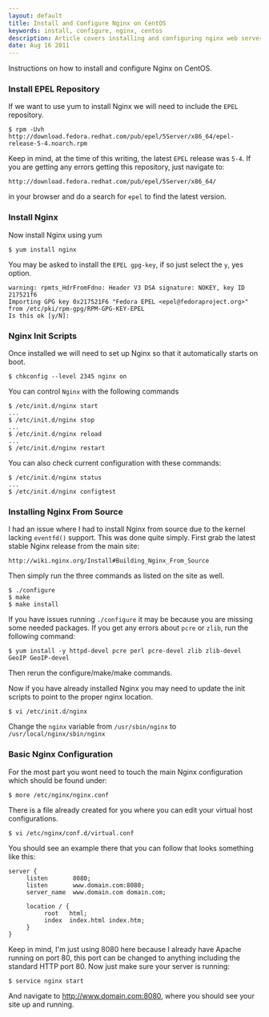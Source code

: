 ```yaml
---
layout: default
title: Install and Configure Nginx on CentOS
keywords: install, configure, nginx, centos
description: Article covers installing and configuring nginx web server on CentOS Linux.
date: Aug 16 2011
---
```


Instructions on how to install and configure Nginx on CentOS.

### Install EPEL Repository

If we want to use yum to install Nginx we will need to include the `EPEL` repository.

~~~
$ rpm -Uvh http://download.fedora.redhat.com/pub/epel/5Server/x86_64/epel-release-5-4.noarch.rpm
~~~

Keep in mind, at the time of this writing, the latest `EPEL` release was `5-4`.  If you are getting any errors getting this repository, just navigate to:

~~~
http://download.fedora.redhat.com/pub/epel/5Server/x86_64/
~~~
in your browser and do a search for `epel` to find the latest version.

### Install Nginx

Now install Nginx using yum

~~~
$ yum install nginx
~~~

You may be asked to install the `EPEL gpg-key`, if so just select the `y`, yes option.

~~~
warning: rpmts_HdrFromFdno: Header V3 DSA signature: NOKEY, key ID 217521f6
Importing GPG key 0x217521F6 "Fedora EPEL <epel@fedoraproject.org>" from /etc/pki/rpm-gpg/RPM-GPG-KEY-EPEL
Is this ok [y/N]:
~~~

### Nginx Init Scripts

Once installed we will need to set up Nginx so that it automatically starts on boot.

~~~
$ chkconfig --level 2345 nginx on
~~~

You can control `Nginx` with the following commands

~~~
$ /etc/init.d/nginx start
...
$ /etc/init.d/nginx stop
...
$ /etc/init.d/nginx reload
...
$ /etc/init.d/nginx restart
~~~

You can also check current configuration with these commands:

~~~
$ /etc/init.d/nginx status
...
$ /etc/init.d/nginx configtest
~~~

### Installing Nginx From Source

I had an issue where I had to install Nginx from source due to the kernel lacking `eventfd()` support.  This was done quite simply.  First grab the latest stable Nginx release from the main site:

~~~
http://wiki.nginx.org/Install#Building_Nginx_From_Source
~~~

Then simply run the three commands as listed on the site as well.

~~~
$ ./configure
$ make
$ make install
~~~

If you have issues running `./configure` it may be because you are missing some needed packages.  If you get any errors about `pcre` or `zlib`, run the following command:

~~~
$ yum install -y httpd-devel pcre perl pcre-devel zlib zlib-devel GeoIP GeoIP-devel
~~~
Then rerun the configure/make/make commands.

Now if you have already installed Nginx you may need to update the init scripts to point to the proper nginx location.

~~~
$ vi /etc/init.d/nginx
~~~
Change the `nginx` variable from `/usr/sbin/nginx` to `/usr/local/nginx/sbin/nginx`

### Basic Nginx Configuration

For the most part you wont need to touch the main Nginx configuration which should be found under:

~~~
$ more /etc/nginx/nginx.conf
~~~
There is a file already created for you where you can edit your virtual host configurations.

~~~
$ vi /etc/nginx/conf.d/virtual.conf
~~~

You should see an example there that you can follow that looks something like this:

~~~
server {
     listen       8080;
     listen       www.domain.com:8080;
     server_name  www.domain.com domain.com;

     location / {
          root   html;
          index  index.html index.htm;
     }
}
~~~

Keep in mind, I'm just using 8080 here because I already have Apache running on port 80, this port can be changed to anything including the standard HTTP port 80.
Now just make sure your server is running:

~~~
$ service nginx start
~~~

And navigate to http://www.domain.com:8080, where you should see your site up and running.